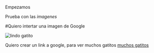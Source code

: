 Empezamos

Prueba con las *imagenes*

#Quiero intertar una imagen de Google
 
![lindo gatito](http://imagendegatos.com/wp-content/uploads/2017/04/10-Gatos-Mas-Bonitos-Del-Mundo.jpg)

Quiero crear un link a google, para ver muchos gatitos
[muchos gatitos](https://www.google.es/search?q=gatos+bonitos&tbm=isch&source=iu&pf=m&ictx=1&fir=BxCtM_sXpsX28M%253A%252CYbXbXHGluZ9z0M%252C_&usg=___5aFhFnX2MadMJfZ7Edi55pCIQ0%3D&sa=X&ved=0ahUKEwis5eWbvJ3XAhVQ-6QKHaWeD9AQ9QEILDAC#imgrc=_)
